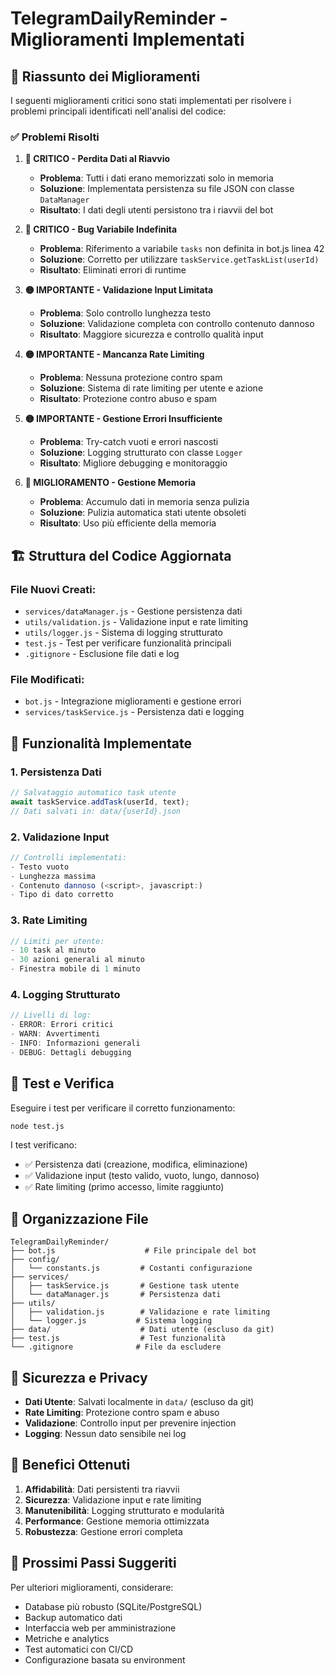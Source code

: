 # TelegramDailyReminder - Miglioramenti Implementati

## 🎯 Riassunto dei Miglioramenti

I seguenti miglioramenti critici sono stati implementati per risolvere i problemi principali identificati nell'analisi del codice:

### ✅ Problemi Risolti

1. **🔴 CRITICO - Perdita Dati al Riavvio**
   - **Problema**: Tutti i dati erano memorizzati solo in memoria
   - **Soluzione**: Implementata persistenza su file JSON con classe `DataManager`
   - **Risultato**: I dati degli utenti persistono tra i riavvii del bot

2. **🔴 CRITICO - Bug Variabile Indefinita**
   - **Problema**: Riferimento a variabile `tasks` non definita in bot.js linea 42
   - **Soluzione**: Corretto per utilizzare `taskService.getTaskList(userId)`
   - **Risultato**: Eliminati errori di runtime

3. **🟡 IMPORTANTE - Validazione Input Limitata**
   - **Problema**: Solo controllo lunghezza testo
   - **Soluzione**: Validazione completa con controllo contenuto dannoso
   - **Risultato**: Maggiore sicurezza e controllo qualità input

4. **🟡 IMPORTANTE - Mancanza Rate Limiting**
   - **Problema**: Nessuna protezione contro spam
   - **Soluzione**: Sistema di rate limiting per utente e azione
   - **Risultato**: Protezione contro abuso e spam

5. **🟡 IMPORTANTE - Gestione Errori Insufficiente**
   - **Problema**: Try-catch vuoti e errori nascosti
   - **Soluzione**: Logging strutturato con classe `Logger`
   - **Risultato**: Migliore debugging e monitoraggio

6. **🔵 MIGLIORAMENTO - Gestione Memoria**
   - **Problema**: Accumulo dati in memoria senza pulizia
   - **Soluzione**: Pulizia automatica stati utente obsoleti
   - **Risultato**: Uso più efficiente della memoria

## 🏗️ Struttura del Codice Aggiornata

### File Nuovi Creati:
- `services/dataManager.js` - Gestione persistenza dati
- `utils/validation.js` - Validazione input e rate limiting
- `utils/logger.js` - Sistema di logging strutturato
- `test.js` - Test per verificare funzionalità principali
- `.gitignore` - Esclusione file dati e log

### File Modificati:
- `bot.js` - Integrazione miglioramenti e gestione errori
- `services/taskService.js` - Persistenza dati e logging

## 🔧 Funzionalità Implementate

### 1. Persistenza Dati
```javascript
// Salvataggio automatico task utente
await taskService.addTask(userId, text);
// Dati salvati in: data/{userId}.json
```

### 2. Validazione Input
```javascript
// Controlli implementati:
- Testo vuoto
- Lunghezza massima
- Contenuto dannoso (<script>, javascript:)
- Tipo di dato corretto
```

### 3. Rate Limiting
```javascript
// Limiti per utente:
- 10 task al minuto
- 30 azioni generali al minuto
- Finestra mobile di 1 minuto
```

### 4. Logging Strutturato
```javascript
// Livelli di log:
- ERROR: Errori critici
- WARN: Avvertimenti
- INFO: Informazioni generali
- DEBUG: Dettagli debugging
```

## 🧪 Test e Verifica

Eseguire i test per verificare il corretto funzionamento:

```bash
node test.js
```

I test verificano:
- ✅ Persistenza dati (creazione, modifica, eliminazione)
- ✅ Validazione input (testo valido, vuoto, lungo, dannoso)
- ✅ Rate limiting (primo accesso, limite raggiunto)

## 📁 Organizzazione File

```
TelegramDailyReminder/
├── bot.js                    # File principale del bot
├── config/
│   └── constants.js         # Costanti configurazione
├── services/
│   ├── taskService.js       # Gestione task utente
│   └── dataManager.js       # Persistenza dati
├── utils/
│   ├── validation.js        # Validazione e rate limiting
│   └── logger.js           # Sistema logging
├── data/                    # Dati utente (escluso da git)
├── test.js                  # Test funzionalità
└── .gitignore              # File da escludere
```

## 🔐 Sicurezza e Privacy

- **Dati Utente**: Salvati localmente in `data/` (escluso da git)
- **Rate Limiting**: Protezione contro spam e abuso
- **Validazione**: Controllo input per prevenire injection
- **Logging**: Nessun dato sensibile nei log

## 🚀 Benefici Ottenuti

1. **Affidabilità**: Dati persistenti tra riavvii
2. **Sicurezza**: Validazione input e rate limiting
3. **Manutenibilità**: Logging strutturato e modularità
4. **Performance**: Gestione memoria ottimizzata
5. **Robustezza**: Gestione errori completa

## 🔄 Prossimi Passi Suggeriti

Per ulteriori miglioramenti, considerare:
- Database più robusto (SQLite/PostgreSQL)
- Backup automatico dati
- Interfaccia web per amministrazione
- Metriche e analytics
- Test automatici con CI/CD
- Configurazione basata su environment